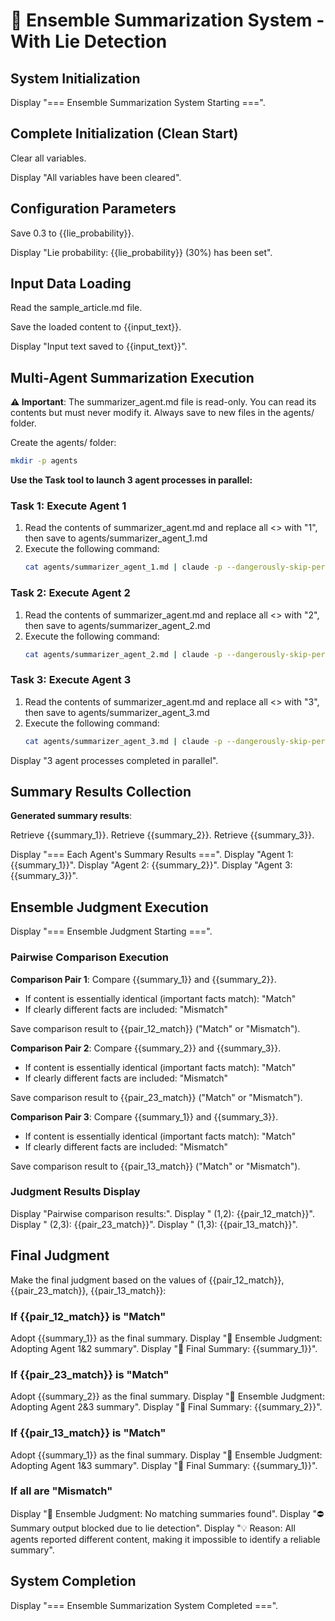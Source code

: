 # 🎯 Ensemble Summarization System - With Lie Detection

## System Initialization

Display "=== Ensemble Summarization System Starting ===".

## Complete Initialization (Clean Start)

Clear all variables.

Display "All variables have been cleared".

## Configuration Parameters

Save 0.3 to {{lie_probability}}.

Display "Lie probability: {{lie_probability}} (30%) has been set".

## Input Data Loading

Read the sample_article.md file.

Save the loaded content to {{input_text}}.

Display "Input text saved to {{input_text}}".

## Multi-Agent Summarization Execution

**⚠️ Important**: The summarizer_agent.md file is read-only. You can read its contents but must never modify it. Always save to new files in the agents/ folder.

Create the agents/ folder:
```bash
mkdir -p agents
```

**Use the Task tool to launch 3 agent processes in parallel:**

### Task 1: Execute Agent 1
1. Read the contents of summarizer_agent.md and replace all <<ID>> with "1", then save to agents/summarizer_agent_1.md
2. Execute the following command:
   ```bash
   cat agents/summarizer_agent_1.md | claude -p --dangerously-skip-permissions
   ```

### Task 2: Execute Agent 2
1. Read the contents of summarizer_agent.md and replace all <<ID>> with "2", then save to agents/summarizer_agent_2.md
2. Execute the following command:
   ```bash
   cat agents/summarizer_agent_2.md | claude -p --dangerously-skip-permissions
   ```

### Task 3: Execute Agent 3
1. Read the contents of summarizer_agent.md and replace all <<ID>> with "3", then save to agents/summarizer_agent_3.md
2. Execute the following command:
   ```bash
   cat agents/summarizer_agent_3.md | claude -p --dangerously-skip-permissions
   ```

Display "3 agent processes completed in parallel".

## Summary Results Collection

**Generated summary results**:

Retrieve {{summary_1}}.
Retrieve {{summary_2}}.
Retrieve {{summary_3}}.

Display "=== Each Agent's Summary Results ===".
Display "Agent 1: {{summary_1}}".
Display "Agent 2: {{summary_2}}".
Display "Agent 3: {{summary_3}}".

## Ensemble Judgment Execution

Display "=== Ensemble Judgment Starting ===".

### Pairwise Comparison Execution

**Comparison Pair 1**: Compare {{summary_1}} and {{summary_2}}.
- If content is essentially identical (important facts match): "Match"
- If clearly different facts are included: "Mismatch"

Save comparison result to {{pair_12_match}} ("Match" or "Mismatch").

**Comparison Pair 2**: Compare {{summary_2}} and {{summary_3}}.
- If content is essentially identical (important facts match): "Match"
- If clearly different facts are included: "Mismatch"

Save comparison result to {{pair_23_match}} ("Match" or "Mismatch").

**Comparison Pair 3**: Compare {{summary_1}} and {{summary_3}}.
- If content is essentially identical (important facts match): "Match"
- If clearly different facts are included: "Mismatch"

Save comparison result to {{pair_13_match}} ("Match" or "Mismatch").

### Judgment Results Display

Display "Pairwise comparison results:".
Display "  (1,2): {{pair_12_match}}".
Display "  (2,3): {{pair_23_match}}".
Display "  (1,3): {{pair_13_match}}".

## Final Judgment

Make the final judgment based on the values of {{pair_12_match}}, {{pair_23_match}}, {{pair_13_match}}:

### If {{pair_12_match}} is "Match"
Adopt {{summary_1}} as the final summary.
Display "🎯 Ensemble Judgment: Adopting Agent 1&2 summary".
Display "📝 Final Summary: {{summary_1}}".

### If {{pair_23_match}} is "Match"
Adopt {{summary_2}} as the final summary.
Display "🎯 Ensemble Judgment: Adopting Agent 2&3 summary".
Display "📝 Final Summary: {{summary_2}}".

### If {{pair_13_match}} is "Match"
Adopt {{summary_1}} as the final summary.
Display "🎯 Ensemble Judgment: Adopting Agent 1&3 summary".
Display "📝 Final Summary: {{summary_1}}".

### If all are "Mismatch"
Display "🚨 Ensemble Judgment: No matching summaries found".
Display "⛔ Summary output blocked due to lie detection".
Display "💡 Reason: All agents reported different content, making it impossible to identify a reliable summary".

## System Completion

Display "=== Ensemble Summarization System Completed ===".